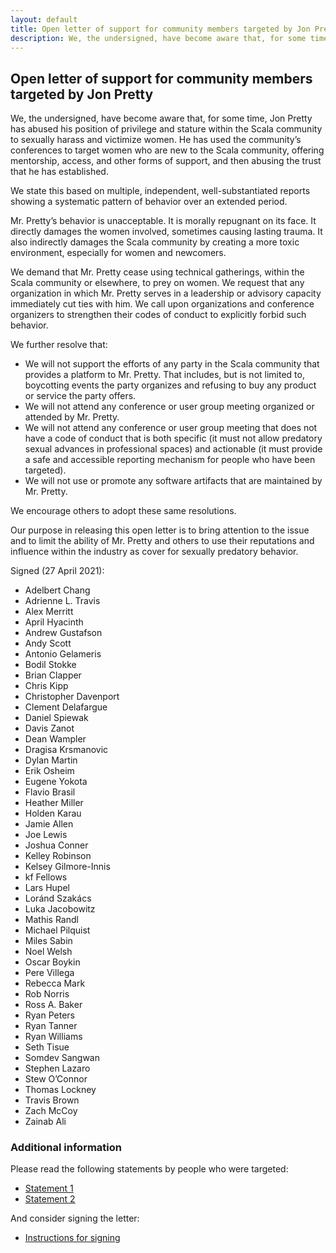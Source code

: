```yaml
---
layout: default
title: Open letter of support for community members targeted by Jon Pretty
description: We, the undersigned, have become aware that, for some time, Jon Pretty has abused his position of privilege and stature within the Scala community to sexually harass and victimize women. Our purpose in releasing this open letter is to bring attention to the issue and to limit the ability of Mr. Pretty and others to use their reputations and influence within the industry as cover for sexually predatory behavior.
---
```


## Open letter of support for community members targeted by Jon Pretty

We, the undersigned, have become aware that, for some time, Jon Pretty has abused his position of privilege and stature within the Scala community to sexually harass and victimize women. He has used the community’s conferences to target women who are new to the Scala community, offering mentorship, access, and other forms of support, and then abusing the trust that he has established.

We state this based on multiple, independent, well-substantiated reports showing a systematic pattern of behavior over an extended period.

Mr. Pretty’s behavior is unacceptable. It is morally repugnant on its face. It directly damages the women involved, sometimes causing lasting trauma. It also indirectly damages the Scala community by creating a more toxic environment, especially for women and newcomers.

We demand that Mr. Pretty cease using technical gatherings, within the Scala community or elsewhere, to prey on women. We request that any organization in which Mr. Pretty serves in a leadership or advisory capacity immediately cut ties with him. We call upon organizations and conference organizers to strengthen their codes of conduct to explicitly forbid such behavior.

We further resolve that:

* We will not support the efforts of any party in the Scala community that provides a platform to Mr. Pretty. That includes, but is not limited to, boycotting events the party organizes and refusing to buy any product or service the party offers.
* We will not attend any conference or user group meeting organized or attended by Mr. Pretty.
* We will not attend any conference or user group meeting that does not have a code of conduct that is both specific (it must not allow predatory sexual advances in professional spaces) and actionable (it must provide a safe and accessible reporting mechanism for people who have been targeted).
* We will not use or promote any software artifacts that are maintained by Mr. Pretty.

We encourage others to adopt these same resolutions.

Our purpose in releasing this open letter is to bring attention to the issue and to limit the ability of Mr. Pretty and others to use their reputations and influence within the industry as cover for sexually predatory behavior.

Signed (27 April 2021):

* Adelbert Chang
* Adrienne L. Travis
* Alex Merritt
* April Hyacinth
* Andrew Gustafson
* Andy Scott
* Antonio Gelameris
* Bodil Stokke
* Brian Clapper
* Chris Kipp
* Christopher Davenport
* Clement Delafargue
* Daniel Spiewak
* Davis Zanot
* Dean Wampler
* Dragisa Krsmanovic
* Dylan Martin
* Erik Osheim
* Eugene Yokota
* Flavio Brasil
* Heather Miller
* Holden Karau
* Jamie Allen
* Joe Lewis
* Joshua Conner
* Kelley Robinson
* Kelsey Gilmore-Innis
* kf Fellows
* Lars Hupel
* Loránd Szakács
* Luka Jacobowitz
* Mathis Randl
* Michael Pilquist
* Miles Sabin
* Noel Welsh
* Oscar Boykin
* Pere Villega
* Rebecca Mark
* Rob Norris
* Ross A. Baker
* Ryan Peters
* Ryan Tanner
* Ryan Williams
* Seth Tisue
* Somdev Sangwan
* Stephen Lazaro
* Stew O’Connor
* Thomas Lockney
* Travis Brown
* Zach McCoy
* Zainab Ali


### Additional information

Please read the following statements by people who were targeted:

* [Statement 1](https://medium.com/@yifanxing/my-experience-with-sexual-harassment-in-the-scala-community-9245b4a139de)
* [Statement 2](https://killnicole.github.io/statement)

And consider signing the letter:

* [Instructions for signing](https://github.com/scala-open-letter/scala-open-letter.github.io)
